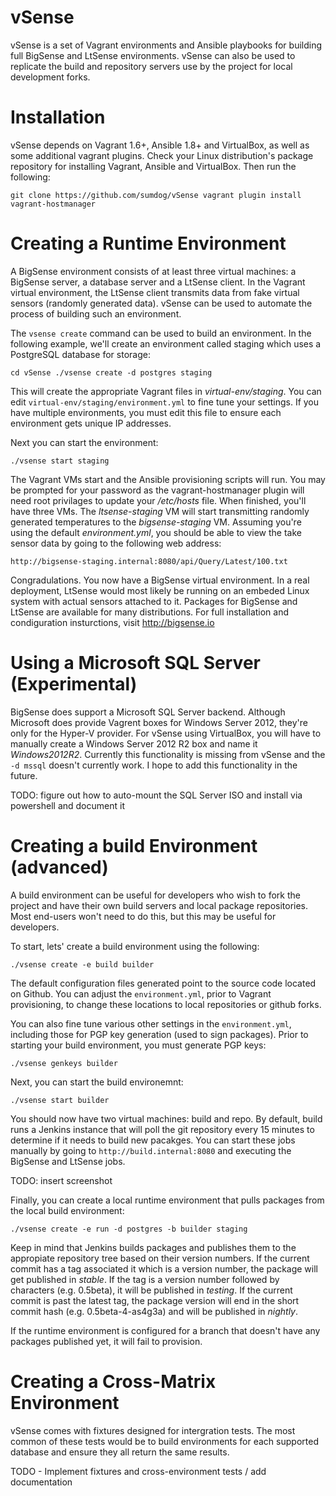 vSense
======

vSense is a set of Vagrant environments and Ansible playbooks for building full BigSense and LtSense environments. vSense can also be used to replicate the build and repository servers use by the project for local development forks.

Installation
============

vSense depends on Vagrant 1.6+, Ansible 1.8+ and VirtualBox, as well as some additional vagrant plugins. Check your Linux distribution's package repository for installing Vagrant, Ansible and VirtualBox. Then run the following:

`
git clone https://github.com/sumdog/vSense
vagrant plugin install vagrant-hostmanager
`

Creating a Runtime Environment
==============================

A BigSense environment consists of at least three virtual machines: a BigSense server, a database server and a LtSense client. In the Vagrant virtual environment, the LtSense client transmits data from fake virtual sensors (randomly generated data). vSense can be used to automate the process of building such an environment.

The `vsense create` command can be used to build an environment. In the following example, we'll create an environment called staging which uses a PostgreSQL database for storage:

`
cd vSense
./vsense create -d postgres staging
`

This will create the appropriate Vagrant files in *virtual-env/staging*. You can edit `virtual-env/staging/environment.yml` to fine tune your settings. If you have multiple environments, you must edit this file to ensure each environment gets unique IP addresses.

Next you can start the environment:

`
./vsense start staging
`

The Vagrant VMs start and the Ansible provisioning scripts will run. You may be prompted for your password as the vagrant-hostmanager plugin will need root privilages to update your */etc/hosts* file. When finished, you'll have three VMs. The *ltsense-staging* VM will start transmitting randomly generated temperatures to the *bigsense-staging* VM. Assuming you're using the default *environment.yml*, you should be able to view the take sensor data by going to the following web address:

`http://bigsense-staging.internal:8080/api/Query/Latest/100.txt`

Congradulations. You now have a BigSense virtual environment. In a real deployment, LtSense would most likely be running on an embeded Linux system with actual sensors attached to it. Packages for BigSense and LtSense are available for many distributions. For full installation and condiguration insturctions, visit http://bigsense.io


Using a Microsoft SQL Server (Experimental)
===========================================

BigSense does support a Microsoft SQL Server backend. Although Microsoft does provide Vagrent boxes for Windows Server 2012, they're only for the Hyper-V provider. For vSense using VirtualBox, you will have to manually create a Windows Server 2012 R2 box and name it *Windows2012R2*. Currently this functionality is missing from vSense and the `-d mssql` doesn't currently work. I hope to add this functionality in the future.

TODO: figure out how to auto-mount the SQL Server ISO and install via powershell and document it


Creating a build Environment (advanced)
=======================================

A build environment can be useful for developers who wish to fork the project and have their own build servers and local package repositories. Most end-users won't need to do this, but this may be useful for developers.

To start, lets' create a build environment using the following:

`
./vsense create -e build builder
`

The default configuration files generated point to the source code located on Github. You can adjust the `environment.yml`, prior to Vagrant provisioning, to change these locations to local repositories or github forks.

You can also fine tune various other settings in the `environment.yml`, including those for PGP key generation (used to sign packages). Prior to starting your build environment, you must generate PGP keys:

`
./vsense genkeys builder
`

Next, you can start the build environemnt:

`
./vsense start builder
`

You should now have two virtual machines: build and repo. By default, build runs a Jenkins instance that will poll the git repository every 15 minutes to determine if it needs to build new pacakges. You can start these jobs manually by going to `http://build.internal:8080` and executing the BigSense and LtSense jobs.

TODO: insert screenshot

Finally, you can create a local runtime environment that pulls packages from the local build environment:

`
./vsense create -e run -d postgres -b builder staging
`

Keep in mind that Jenkins builds packages and publishes them to the appropiate repository tree based on their version numbers. If the current commit has a tag associated it which is a version number, the package will get published in *stable*. If the tag is a version number followed by characters (e.g. 0.5beta), it will be published in *testing*. If the current commit is past the latest tag, the package version will end in the short commit hash (e.g. 0.5beta-4-as4g3a) and will be published in *nightly*.

If the runtime environment is configured for a branch that doesn't have any packages published yet, it will fail to provision.


Creating a Cross-Matrix Environment
===================================

vSense comes with fixtures designed for intergration tests. The most common of these tests would be to build environments for each supported database and ensure they all return the same results.

TODO - Implement fixtures and cross-environment tests / add documentation